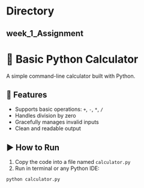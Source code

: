 # Directory
## week_1_Assignment
# 🧮 Basic Python Calculator

A simple command-line calculator built with Python.

## 🔧 Features
- Supports basic operations: `+`, `-`, `*`, `/`
- Handles division by zero
- Gracefully manages invalid inputs
- Clean and readable output

## ▶️ How to Run
1. Copy the code into a file named `calculator.py`
2. Run in terminal or any Python IDE:

```bash
python calculator.py
